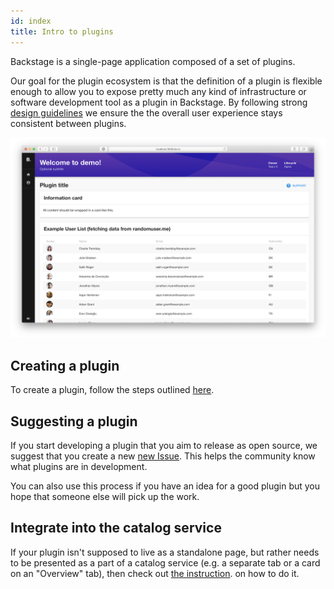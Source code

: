 ```yaml
---
id: index
title: Intro to plugins
---
```


Backstage is a single-page application composed of a set of plugins.

Our goal for the plugin ecosystem is that the definition of a plugin is flexible
enough to allow you to expose pretty much any kind of infrastructure or software
development tool as a plugin in Backstage. By following strong
[design guidelines](../dls/design.md) we ensure the the overall user experience
stays consistent between plugins.

![plugin](../assets/my-plugin_screenshot.png)

## Creating a plugin

To create a plugin, follow the steps outlined [here](create-a-plugin.md).

## Suggesting a plugin

If you start developing a plugin that you aim to release as open source, we
suggest that you create a new
[new Issue](https://github.com/spotify/backstage/issues/new?template=plugin_template.md).
This helps the community know what plugins are in development.

You can also use this process if you have an idea for a good plugin but you hope
that someone else will pick up the work.

## Integrate into the catalog service

If your plugin isn't supposed to live as a standalone page, but rather needs to
be presented as a part of a catalog service (e.g. a separate tab or a card on an
"Overview" tab), then check out
[the instruction](integrating-plugin-into-service-catalog.md). on how to do it.
